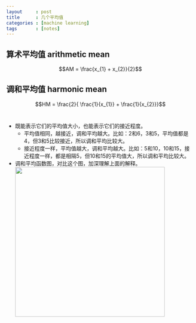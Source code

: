 ```yaml
---
layout     : post
title      : 几个平均值
categories : [machine learning]
tags       : [notes]
---
```


## 算术平均值 arithmetic mean

$$AM = \frac{x_{1} + x_{2}}{2}$$

## 调和平均值 harmonic mean

$$HM = \frac{2}{ \frac{1}{x_{1}} + \frac{1}{x_{2}}}$$<br>

- 既能表示它们的平均值大小，也能表示它们的接近程度。
  - 平均值相同，越接近，调和平均越大。比如：2和6，3和5，平均值都是4，但3和5比较接近，所以调和平均比较大。
  - 接近程度一样，平均值越大，调和平均越大。比如：5和10，10和15，接近程度一样，都是相隔5，但10和15的平均值大，所以调和平均比较大。
- 调和平均函数图，对比这个图，加深理解上面的解释。
<br><img src="{{ site.blog.qiniu }}1c9556730fcf4f72a8227ea67eb70ce2.png" height="400"><br>


